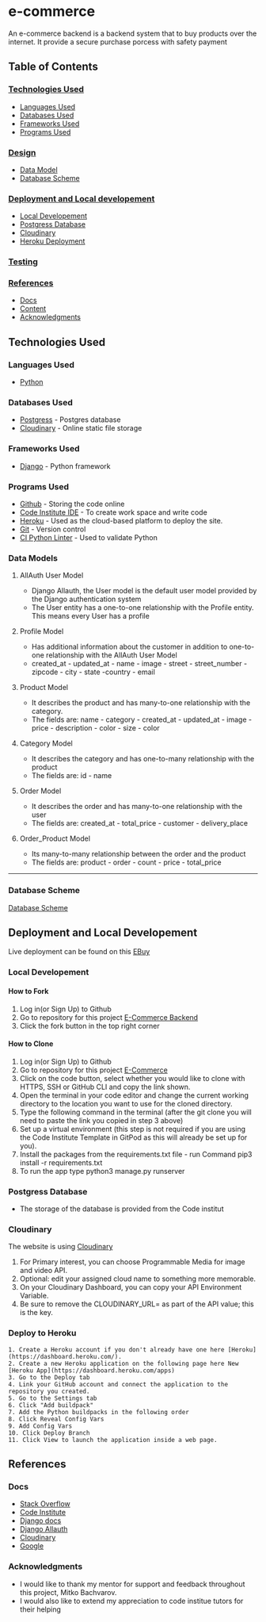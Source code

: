 # e-commerce
An e-commerce backend is a backend system that to buy products over the internet. It provide a secure purchase porcess with safety payment

## Table of Contents
### [Technologies Used](#technologies-used-1)
* [Languages Used](#languages-used)
* [Databases Used](#databases-used)
* [Frameworks Used](#frameworks-used)
* [Programs Used](#programs-used)
### [Design](#design-1)
* [Data Model](#data-models)
* [Database Scheme](#database-scheme)
### [Deployment and Local developement](#deployment-and-local-developement-1)
* [Local Developement](#local-developement)
* [Postgress Database](#postgress-database)
* [Cloudinary](#cloudinary)
* [Heroku Deployment](#heroku-deployment)

### [Testing](#testing-1)
### [References](#references-1)
* [Docs](#docs)
* [Content](#content)
* [Acknowledgments](#acknowledgments)

## Technologies Used

### Languages Used

* [Python](https://en.wikipedia.org/wiki/Python_(programming_language))

### Databases Used

* [Postgress](https://www.elephantsql.com/) - Postgres database
* [Cloudinary](https://cloudinary.com/) - Online static file storage

### Frameworks Used

* [Django](https://www.djangoproject.com/) - Python framework

### Programs Used

* [Github](https://github.com/) - Storing the code online
* [Code Institute IDE](https://codeinstitute-ide.net/workspaces) - To create work space and write code
* [Heroku](https://www.heroku.com/) - Used as the cloud-based platform to deploy the site.
* [Git](https://git-scm.com/) - Version control
* [CI Python Linter](https://pep8ci.herokuapp.com/#) - Used to validate Python

### Data Models

1. AllAuth User Model
    * Django Allauth, the User model is the default user model provided by the Django authentication system
    * The User entity has a one-to-one relationship with the Profile entity. This means every User has a profile
2. Profile Model
    * Has additional information about the customer in addition to one-to-one relationship with the AllAuth User Model 
    * created_at - updated_at - name - image - street - street_number - zipcode - city - state -country - email
3. Product Model
    * It describes the product and has many-to-one relationship with the category. 
    * The fields are: name - category - created_at - updated_at - image - price - description - color - size - color

4. Category Model
    * It describes the category and has one-to-many relationship with the product
    * The fields are: id - name

4. Order Model
    * It describes the order and has many-to-one relationship with the user
    * The fields are: created_at - total_price - customer - delivery_place  

5. Order_Product Model
    * Its many-to-many relationship between the order and the product
    * The fields are: product - order - count - price - total_price  
---

### Database Scheme
[Database Scheme](documentation/Entity%20Diagram/E-commerce.png)

## Deployment and Local Developement

Live deployment can be found on this [EBuy](https://ebuy-17fcffc62fb3.herokuapp.com/)

### Local Developement

#### How to Fork
1. Log in(or Sign Up) to Github
2. Go to repository for this project [E-Commerce Backend](https://github.com/mohanadpro/e-commerce)
3. Click the fork button in the top right corner

#### How to Clone
1. Log in(or Sign Up) to Github
2. Go to repository for this project [E-Commerce](https://github.com/mohanadpro/e-commerce)
3. Click on the code button, select whether you would like to clone with HTTPS, SSH or GitHub CLI and copy the link shown.
4. Open the terminal in your code editor and change the current working directory to the location you want to use for the cloned directory.
5. Type the following command in the terminal (after the git clone you will need to paste the link you copied in step 3 above)
6. Set up a virtual environment (this step is not required if you are using the Code Institute Template in GitPod as this will already be set up for you).
7. Install the packages from the requirements.txt file - run Command pip3 install -r requirements.txt
8. To run the app type python3 manage.py runserver


### Postgress Database
* The storage of the database is provided from the Code institut

### Cloudinary
The website is using [Cloudinary](https://cloudinary.com/)
1. For Primary interest, you can choose Programmable Media for image and video API.
2. Optional: edit your assigned cloud name to something more memorable.
3. On your Cloudinary Dashboard, you can copy your API Environment Variable.
4. Be sure to remove the CLOUDINARY_URL= as part of the API value; this is the key.

### Deploy to Heroku 
    1. Create a Heroku account if you don't already have one here [Heroku](https://dashboard.heroku.com/).
    2. Create a new Heroku application on the following page here New [Heroku App](https://dashboard.heroku.com/apps)
    3. Go to the Deploy tab
    4. Link your GitHub account and connect the application to the repository you created.
    5. Go to the Settings tab
    6. Click "Add buildpack"
    7. Add the Python buildpacks in the following order
    8. Click Reveal Config Vars
    9. Add Config Vars
    10. Click Deploy Branch
    11. Click View to launch the application inside a web page.

## References
### Docs

* [Stack Overflow](https://stackoverflow.com/)
* [Code Institute](https://learn.codeinstitute.net/dashboard)
* [Django docs](https://docs.djangoproject.com/en/4.2/releases/3.2/)
* [Django Allauth](https://django-allauth.readthedocs.io/en/latest/)
* [Cloudinary](https://cloudinary.com/documentation/diagnosing_error_codes_tutorial)
* [Google](https://www.google.com/)

### Acknowledgments

* I would like to thank my mentor for support and feedback throughout this project, Mitko Bachvarov.
* I would also like to extend my appreciation to code institue tutors for their helping